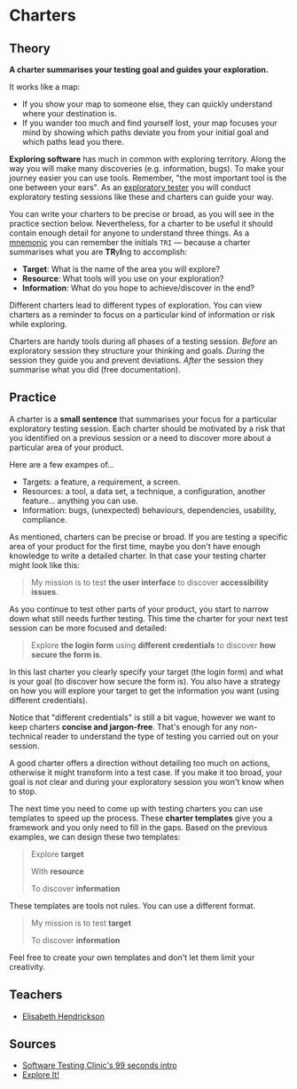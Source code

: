 # Charters

## Theory

**A charter summarises your testing goal and guides your exploration.**

It works like a map:

- If you show your map to someone else, they can quickly understand where your destination is.
- If you wander too much and find yourself lost, your map focuses your mind by showing which paths deviate you from your initial goal and which paths lead you there.

**Exploring software** has much in common with exploring territory. Along the way you will make many discoveries (e.g. information, bugs). To make your journey easier you can use tools. Remember, "the most important tool is the one between your ears". As an [exploratory tester](/roles/exploration-tester.md) you will conduct exploratory testing sessions like these and charters can guide your way.

You can write your charters to be precise or broad, as you will see in the practice section below. Nevertheless, for a charter to be useful it should contain enough detail for anyone to understand three things. As a [mnemonic](/tools/mnemonics.md) you can remember the initials `TRI` — because a charter summarises what you are **TR**y**I**ng to accomplish:

- **Target**: What is the name of the area you will explore?
- **Resource**: What tools will you use on your exploration?
- **Information**: What do you hope to achieve/discover in the end?

Different charters lead to different types of exploration. You can view charters as a reminder to focus on a particular kind of information or risk while exploring.

Charters are handy tools during all phases of a testing session. *Before* an exploratory session they structure your thinking and goals. *During* the session they guide you and prevent deviations. *After* the session they summarise what you did (free documentation).

## Practice

A charter is a **small sentence** that summarises your focus for a particular exploratory testing session. Each charter should be motivated by a risk that you identified on a previous session or a need to discover more about a particular area of your product.

Here are a few exampes of...

- Targets: a feature, a requirement, a screen.
- Resources: a tool, a data set, a technique, a configuration, another feature… anything you can use.
- Information: bugs, (unexpected) behaviours, dependencies, usability, compliance.


As mentioned, charters can be precise or broad. If you are testing a specific area of your product for the first time, maybe you don't have enough knowledge to write a detailed charter. In that case your testing charter might look like this:

>  My mission is to test **the user interface** to discover **accessibility issues**.

As you continue to test other parts of your product, you start to narrow down what still needs further testing. This time the charter for your next test session can be more focused and detailed:

> Explore **the login form** using **different credentials** to discover **how secure the form is**.

In this last charter you clearly specify your target (the login form) and what is your goal (to discover how secure the form is). You also have a strategy on how you will explore your target to get the information you want (using different credentials).

Notice that "different credentials" is still a bit vague, however we want to keep charters **concise and jargon-free**. That's enough for any non-technical reader to understand the type of testing you carried out on your session.

A good charter offers a direction without detailing too much on actions, otherwise it might transform into a test case. If you make it too broad, your goal is not clear and during your exploratory session you won't know when to stop.

The next time you need to come up with testing charters you can use templates to speed up the process. These **charter templates** give you a framework and you only need to fill in the gaps. Based on the previous examples, we can design these two templates:

> Explore **target**
>
> With **resource**
>
> To discover **information**

These templates are tools not rules. You can use a different format.

> My mission is to test **target**
>
> To discover **information**

Feel free to create your own templates and don't let them limit your creativity.

## Teachers

- [Elisabeth Hendrickson](http://testobsessed.com/about/)

## Sources

- [Software Testing Clinic's 99 seconds intro](https://dojo.ministryoftesting.com/lessons/99-second-introduction-to-charters)
- [Explore It!](http://amzn.to/2zIjYFl)
